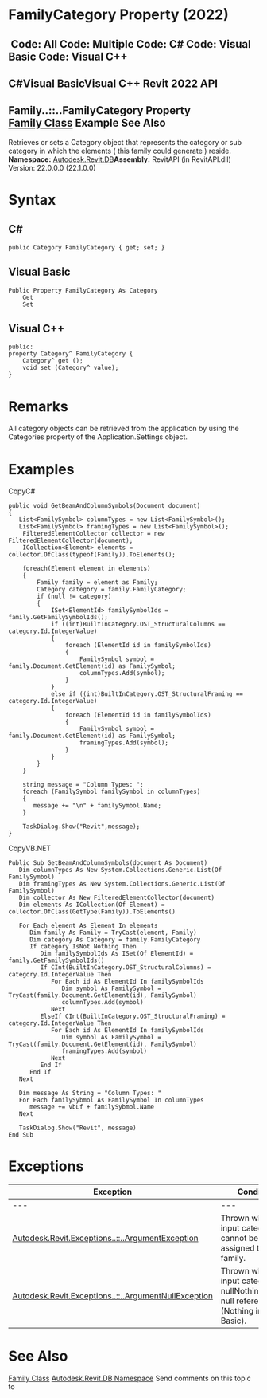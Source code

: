 # FamilyCategory Property (2022)

﻿
 Code: All Code: Multiple Code: C# Code: Visual Basic Code: Visual C++   
---  
C#Visual BasicVisual C++
Revit 2022 API  
---  
Family..::..FamilyCategory Property   
[Family Class](f51d019d-6ff3-692b-d1d2-b497cab564de.md "Family Class") Example See Also  
---  
Retrieves or sets a Category object that represents the category or sub category in which the elements ( this family could generate ) reside.
**Namespace:** [Autodesk.Revit.DB](87546ba7-461b-c646-cbb1-2cb8f5bff8b2.md "Autodesk.Revit.DB Namespace")**Assembly:** RevitAPI (in RevitAPI.dll) Version: 22.0.0.0 (22.1.0.0)
# Syntax
C#  
---  
```text
public Category FamilyCategory { get; set; }
```
  
Visual Basic  
---  
```text
Public Property FamilyCategory As Category
	Get
	Set
```
  
Visual C++  
---  
```text
public:
property Category^ FamilyCategory {
	Category^ get ();
	void set (Category^ value);
}
```
  
# Remarks
All category objects can be retrieved from the application by using the Categories property of the Application.Settings object.
# Examples
CopyC#
```text
public void GetBeamAndColumnSymbols(Document document)
{
   List<FamilySymbol> columnTypes = new List<FamilySymbol>();
   List<FamilySymbol> framingTypes = new List<FamilySymbol>();
    FilteredElementCollector collector = new FilteredElementCollector(document);
    ICollection<Element> elements = collector.OfClass(typeof(Family)).ToElements();

    foreach(Element element in elements)
    {
        Family family = element as Family;
        Category category = family.FamilyCategory;
        if (null != category)
        {
            ISet<ElementId> familySymbolIds = family.GetFamilySymbolIds();
            if ((int)BuiltInCategory.OST_StructuralColumns == category.Id.IntegerValue)
            {
                foreach (ElementId id in familySymbolIds)
                {
                    FamilySymbol symbol = family.Document.GetElement(id) as FamilySymbol;
                    columnTypes.Add(symbol);
                }
            }
            else if ((int)BuiltInCategory.OST_StructuralFraming == category.Id.IntegerValue)
            {
                foreach (ElementId id in familySymbolIds)
                {
                    FamilySymbol symbol = family.Document.GetElement(id) as FamilySymbol;
                    framingTypes.Add(symbol);
                }
            }
        }
    }

    string message = "Column Types: ";
    foreach (FamilySymbol familySymbol in columnTypes)
    {
       message += "\n" + familySymbol.Name;
    }

    TaskDialog.Show("Revit",message);
}
```

CopyVB.NET
```text
Public Sub GetBeamAndColumnSymbols(document As Document)
   Dim columnTypes As New System.Collections.Generic.List(Of FamilySymbol)
   Dim framingTypes As New System.Collections.Generic.List(Of FamilySymbol)
   Dim collector As New FilteredElementCollector(document)
   Dim elements As ICollection(Of Element) = collector.OfClass(GetType(Family)).ToElements()

   For Each element As Element In elements
      Dim family As Family = TryCast(element, Family)
      Dim category As Category = family.FamilyCategory
      If category IsNot Nothing Then
         Dim familySymbolIds As ISet(Of ElementId) = family.GetFamilySymbolIds()
         If CInt(BuiltInCategory.OST_StructuralColumns) = category.Id.IntegerValue Then
            For Each id As ElementId In familySymbolIds
               Dim symbol As FamilySymbol = TryCast(family.Document.GetElement(id), FamilySymbol)
               columnTypes.Add(symbol)
            Next
         ElseIf CInt(BuiltInCategory.OST_StructuralFraming) = category.Id.IntegerValue Then
            For Each id As ElementId In familySymbolIds
               Dim symbol As FamilySymbol = TryCast(family.Document.GetElement(id), FamilySymbol)
               framingTypes.Add(symbol)
            Next
         End If
      End If
   Next

   Dim message As String = "Column Types: "
   For Each familySybmol As FamilySymbol In columnTypes
      message += vbLf + familySybmol.Name
   Next

   TaskDialog.Show("Revit", message)
End Sub
```

# Exceptions
| Exception | Condition |
| --- | --- |
| --- | --- |
| [Autodesk.Revit.Exceptions..::..ArgumentException](2e6e4206-97a8-dd4b-df5d-4269f4bb6088.md "ArgumentException Class") | Thrown when the input category cannot be assigned to this family. |
| [Autodesk.Revit.Exceptions..::..ArgumentNullException](631e1424-60f4-929b-4e52-dda9dcd26316.md "ArgumentNullException Class") | Thrown when the input category is nullNothingnullptra null reference (Nothing in Visual Basic). |

# See Also
[Family Class](f51d019d-6ff3-692b-d1d2-b497cab564de.md "Family Class")
[Autodesk.Revit.DB Namespace](87546ba7-461b-c646-cbb1-2cb8f5bff8b2.md "Autodesk.Revit.DB Namespace")
Send comments on this topic to 